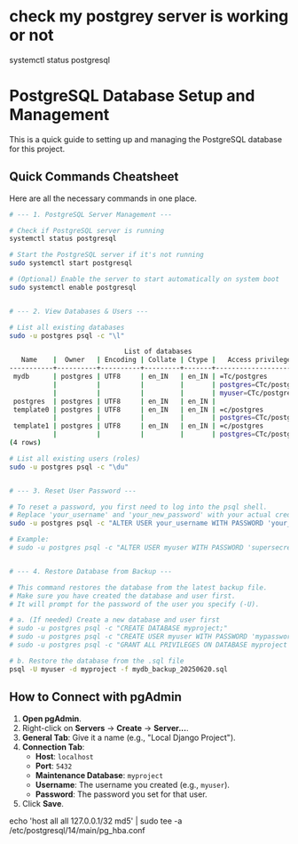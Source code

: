 # check my postgrey server is working or not
systemctl status postgresql
<!-- if not working how to run that? -->
# PostgreSQL Database Setup and Management

This is a quick guide to setting up and managing the PostgreSQL database for this project.

## Quick Commands Cheatsheet

Here are all the necessary commands in one place.

```bash
# --- 1. PostgreSQL Server Management ---

# Check if PostgreSQL server is running
systemctl status postgresql

# Start the PostgreSQL server if it's not running
sudo systemctl start postgresql

# (Optional) Enable the server to start automatically on system boot
sudo systemctl enable postgresql


# --- 2. View Databases & Users ---

# List all existing databases
sudo -u postgres psql -c "\l"

                             List of databases
   Name    |  Owner   | Encoding | Collate | Ctype |   Access privileges   
-----------+----------+----------+---------+-------+-----------------------
 mydb      | postgres | UTF8     | en_IN   | en_IN | =Tc/postgres         +
           |          |          |         |       | postgres=CTc/postgres+
           |          |          |         |       | myuser=CTc/postgres
 postgres  | postgres | UTF8     | en_IN   | en_IN | 
 template0 | postgres | UTF8     | en_IN   | en_IN | =c/postgres          +
           |          |          |         |       | postgres=CTc/postgres
 template1 | postgres | UTF8     | en_IN   | en_IN | =c/postgres          +
           |          |          |         |       | postgres=CTc/postgres
(4 rows)

# List all existing users (roles)
sudo -u postgres psql -c "\du"


# --- 3. Reset User Password ---

# To reset a password, you first need to log into the psql shell.
# Replace 'your_username' and 'your_new_password' with your actual credentials.
sudo -u postgres psql -c "ALTER USER your_username WITH PASSWORD 'your_new_password';"

# Example:
# sudo -u postgres psql -c "ALTER USER myuser WITH PASSWORD 'supersecret123';"


# --- 4. Restore Database from Backup ---

# This command restores the database from the latest backup file.
# Make sure you have created the database and user first.
# It will prompt for the password of the user you specify (-U).

# a. (If needed) Create a new database and user first
# sudo -u postgres psql -c "CREATE DATABASE myproject;"
# sudo -u postgres psql -c "CREATE USER myuser WITH PASSWORD 'mypassword';"
# sudo -u postgres psql -c "GRANT ALL PRIVILEGES ON DATABASE myproject TO myuser;"

# b. Restore the database from the .sql file
psql -U myuser -d myproject -f mydb_backup_20250620.sql
```

## How to Connect with pgAdmin

1.  **Open pgAdmin**.
2.  Right-click on **Servers** -> **Create** -> **Server...**.
3.  **General Tab**: Give it a name (e.g., "Local Django Project").
4.  **Connection Tab**:
    *   **Host**: `localhost`
    *   **Port**: `5432`
    *   **Maintenance Database**: `myproject`
    *   **Username**: The username you created (e.g., `myuser`).
    *   **Password**: The password you set for that user.
5.  Click **Save**.

<!-- connection failed: connection to server at "127.0.0.1", port 5432 failed: FATAL: no pg_hba.conf entry for host "127.0.0.1", user "myuser", database "postgres", SSL encryption
connection to server at "127.0.0.1", port 5432 failed: FATAL: no pg_hba.conf entry for host "127.0.0.1", user "myuser", database "postgres", no encryption -->
echo 'host    all             all             127.0.0.1/32            md5' | sudo tee -a /etc/postgresql/14/main/pg_hba.conf
